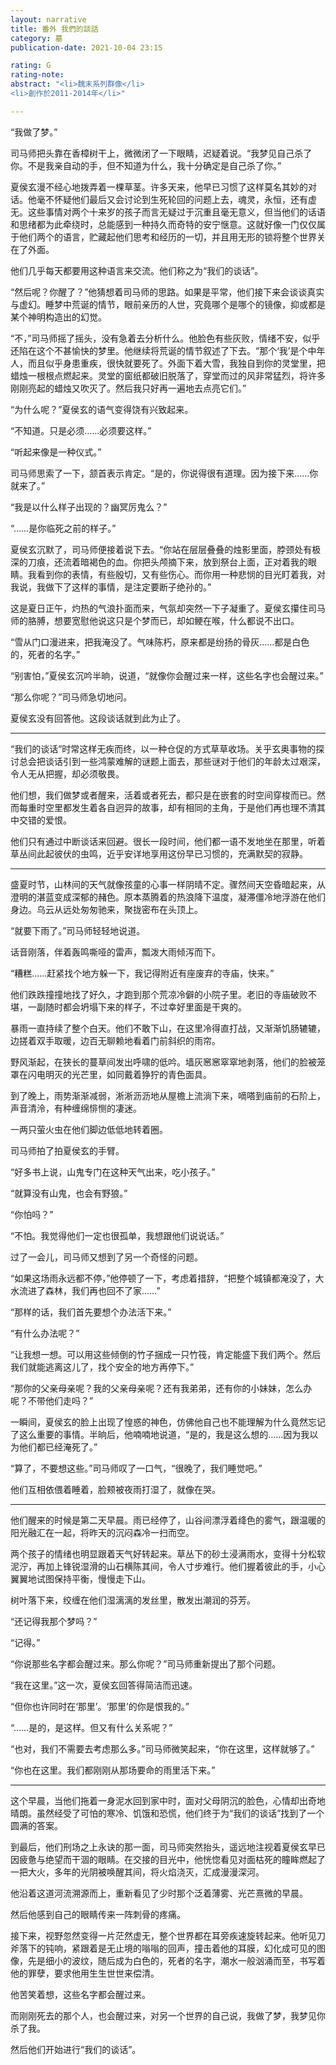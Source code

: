 ```yaml
---
layout: narrative
title: 番外 我們的談話
category: 墓
publication-date: 2021-10-04 23:15

rating: G
rating-note:
abstract: "<li>魏末系列群像</li>
<li>創作於2011-2014年</li>"

---
```


“我做了梦。”

司马师把头靠在香樟树干上，微微闭了一下眼睛，迟疑着说。“我梦见自己杀了你。不是我亲自动的手，但不知道为什么，我十分确定是自己杀了你。”

夏侯玄漫不经心地拨弄着一棵草茎。许多天来，他早已习惯了这样莫名其妙的对话。他毫不怀疑他们最后又会讨论到生死轮回的问题上去，魂灵，永恒，还有虚无。这些事情对两个十来岁的孩子而言无疑过于沉重且毫无意义，但当他们的话语和思绪都为此牵绕时，总能感到一种持久而奇特的安宁惬意。这就好像一门仅仅属于他们两个的语言，贮藏起他们思考和经历的一切，并且用无形的锁将整个世界关在了外面。

他们几乎每天都要用这种语言来交流。他们称之为“我们的谈话”。

“然后呢？你醒了？”他猜想着司马师的思路。如果是平常，他们接下来会谈谈真实与虚幻。睡梦中荒诞的情节，眼前亲历的人世，究竟哪个是哪个的镜像，抑或都是某个神明构造出的幻觉。

“不，”司马师摇了摇头，没有急着去分析什么。他脸色有些灰败，情绪不安，似乎还陷在这个不甚愉快的梦里。他继续将荒诞的情节叙述了下去。“那个‘我’是个中年人，而且似乎身患重疾，很快就要死了。外面下着大雪，我独自到你的灵堂里，把蜡烛一根根点燃起来。灵堂的窗纸都破旧脱落了，穿堂而过的风非常猛烈，将许多刚刚亮起的蜡烛又吹灭了。然后我只好再一遍地去点亮它们。”

“为什么呢？”夏侯玄的语气变得饶有兴致起来。

“不知道。只是必须……必须要这样。”

“听起来像是一种仪式。”

司马师思索了一下，颔首表示肯定。“是的，你说得很有道理。因为接下来……你就来了。”

“我是以什么样子出现的？幽冥厉鬼么？”

“……是你临死之前的样子。”

夏侯玄沉默了，司马师便接着说下去。“你站在层层叠叠的烛影里面，脖颈处有极深的刀痕，还流着暗褐色的血。你把头颅摘下来，放到祭台上面，正对着我的眼睛。我看到你的表情，有些殷切，又有些伤心。而你用一种悲悯的目光盯着我，对我说，我做下了这样的事情，是注定要断子绝孙的。”

这是夏日正午，灼热的气浪扑面而来，气氛却突然一下子凝重了。夏侯玄攥住司马师的胳膊，想要宽慰他说这只是个梦而已，却如鲠在喉，什么都说不出口。

“雪从门口漫进来，把我淹没了。气味陈朽，原来都是纷扬的骨灰……都是白色的，死者的名字。”

“别害怕，”夏侯玄沉吟半晌，说道，“就像你会醒过来一样，这些名字也会醒过来。”

“那么你呢？”司马师急切地问。

夏侯玄没有回答他。这段谈话就到此为止了。

***

“我们的谈话”时常这样无疾而终，以一种仓促的方式草草收场。关乎玄奥事物的探讨总会把谈话引到一些鸿蒙难解的谜题上面去，那些谜对于他们的年龄太过艰深，令人无从把握，却必须敬畏。

他们想，我们做梦或者醒来，活着或者死去，都只是在嵌套的时空间穿梭而已。然而每重时空里都发生着各自迥异的故事，却有相同的主角，于是他们再也理不清其中交错的爱恨。

他们只有通过中断谈话来回避。很长一段时间，他们都一语不发地坐在那里，听着草丛间此起彼伏的虫鸣，近乎安详地享用这份早已习惯的，充满默契的寂静。

***

盛夏时节，山林间的天气就像孩童的心事一样阴晴不定。骤然间天空昏暗起来，从澄明的湛蓝变成深郁的赭色。原本蒸腾着的热浪降下温度，凝滞僵冷地浮游在他们身边。乌云从远处匆匆驰来，聚拢密布在头顶上。

“就要下雨了。”司马师轻轻地说道。

话音刚落，伴着轰鸣嘶哑的雷声，瓢泼大雨倾泻而下。

“糟糕……赶紧找个地方躲一下，我记得附近有座废弃的寺庙，快来。”

他们跌跌撞撞地找了好久，才跑到那个荒凉冷僻的小院子里。老旧的寺庙破败不堪，一副随时都会坍塌下来的样子，不过幸好里面是干爽的。

暴雨一直持续了整个白天。他们不敢下山，在这里冷得直打战，又渐渐饥肠辘辘，边搓着双手取暖，边百无聊赖地看着门前斜织的雨帘。

野风渐起，在狭长的蔓草间发出呼啸的低吟。墙灰窸窸窣窣地剥落，他们的脸被笼罩在闪电明灭的光芒里，如同戴着狰狞的青色面具。

到了晚上，雨势渐渐减弱，淅淅沥沥地从屋檐上流淌下来，嘀嗒到庙前的石阶上，声音清泠，有种缠绵悱恻的凄迷。

一两只萤火虫在他们脚边低低地转着圈。

司马师拍了拍夏侯玄的手臂。

“好多书上说，山鬼专门在这种天气出来，吃小孩子。”

“就算没有山鬼，也会有野狼。”

“你怕吗？”

“不怕。我觉得他们一定也很孤单，我想跟他们说说话。”

过了一会儿，司马师又想到了另一个奇怪的问题。

“如果这场雨永远都不停，”他停顿了一下，考虑着措辞，“把整个城镇都淹没了，大水流进了森林，我们再也回不了家……”

“那样的话，我们首先要想个办法活下来。”

“有什么办法呢？”

“让我想一想。可以用这些倾倒的竹子捆成一只竹筏，肯定能盛下我们两个。然后我们就能逃离这儿了，找个安全的地方再停下。”

“那你的父亲母亲呢？我的父亲母亲呢？还有我弟弟，还有你的小妹妹，怎么办呢？不带他们走吗？”

一瞬间，夏侯玄的脸上出现了惶惑的神色，仿佛他自己也不能理解为什么竟然忘记了这么重要的事情。半晌后，他喃喃地说道，“是的，我是这么想的……因为我以为他们都已经淹死了。”

“算了，不要想这些。”司马师叹了一口气，“很晚了，我们睡觉吧。”

他们互相依偎着睡着，脸颊被夜雨打湿了，就像在哭。

***

他们醒来的时候是第二天早晨。雨已经停了，山谷间漂浮着绛色的雾气，跟温暖的阳光融汇在一起，将昨天的沉闷森冷一扫而空。

两个孩子的情绪也明显跟着天气好转起来。草丛下的砂土浸满雨水，变得十分松软泥泞，再加上锋锐湿滑的山石横陈其间，令人寸步难行。他们握着彼此的手，小心翼翼地试图保持平衡，慢慢走下山。

树叶落下来，绞缠在他们湿漓漓的发丝里，散发出潮润的芬芳。

“还记得我那个梦吗？”

“记得。”

“你说那些名字都会醒过来。那么你呢？”司马师重新提出了那个问题。

“我在这里。”这一次，夏侯玄回答得简洁而迅速。

“但你也许同时在‘那里’。‘那里’的你是恨我的。”

“……是的，是这样。但又有什么关系呢？”

“也对，我们不需要去考虑那么多。”司马师微笑起来，“你在这里，这样就够了。”

“你也在这里。我们都刚刚从那场要命的雨里活下来。”

***

这个早晨，当他们拖着一身泥水回到家中时，面对父母阴沉的脸色，心情却出奇地晴朗。虽然经受了可怕的寒冷、饥饿和恐慌，他们终于为“我们的谈话”找到了一个圆满的答案。

到最后，他们刑场之上永诀的那一面，司马师突然抬头，遥远地注视着夏侯玄早已因疲惫与绝望而干涸的眼睛。在交接的目光中，他恍惚看见对面枯死的瞳眸燃起了一把大火，多年的光阴被唤醒其间，将火焰浇灭，汇成漫漫深河。

他沿着这道河流溯源而上，重新看见了少时那个泛着薄雾、光芒熹微的早晨。

然后他感到自己的眼睛传来一阵刺骨的疼痛。

接下来，视野忽然变得一片茫然虚无，整个世界都在耳旁疾速旋转起来。他听见刀斧落下的钝响，紧跟着是无止境的嗡嗡的回声，撞击着他的耳膜，幻化成可见的图像，先是细小的波纹，随后成为白色的，死者的名字，潮水一般汹涌而至，书写着他的罪孽，要求他用生生世世来偿清。

他苦笑着想，这些名字都会醒过来。

而刚刚死去的那个人，也会醒过来，对另一个世界的自己说，我做了梦，我梦见你杀了我。

然后他们开始进行“我们的谈话”。

